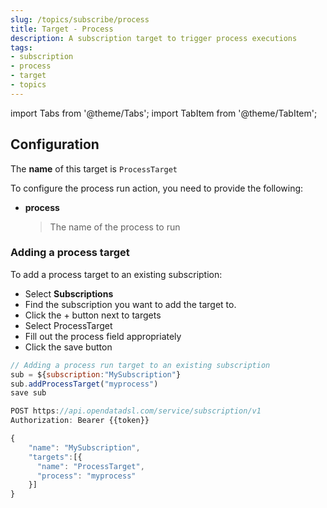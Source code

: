 ```yaml
---
slug: /topics/subscribe/process
title: Target - Process
description: A subscription target to trigger process executions
tags:
- subscription
- process
- target
- topics
---
```


import Tabs from '@theme/Tabs';
import TabItem from '@theme/TabItem';

## Configuration

The **name** of this target is ```ProcessTarget```

To configure the process run action, you need to provide the following:
* **process**
  > The name of the process to run

### Adding a process target

To add a process target to an existing subscription:

<Tabs groupId="tool">
<TabItem value="portal" label="Web Portal" default>

* Select **Subscriptions**
* Find the subscription you want to add the target to.
* Click the + button next to targets
* Select ProcessTarget
* Fill out the process field appropriately
* Click the save button


</TabItem>
<TabItem value="odsl" label="OpenDataDSL">

```js
// Adding a process run target to an existing subscription
sub = ${subscription:"MySubscription"}
sub.addProcessTarget("myprocess")
save sub
```

</TabItem>
<TabItem value="rest" label="REST API">

```js
POST https://api.opendatadsl.com/service/subscription/v1
Authorization: Bearer {{token}}

{
    "name": "MySubscription",
    "targets":[{
      "name": "ProcessTarget",
      "process": "myprocess"
    }]
}
```

</TabItem>
</Tabs>

